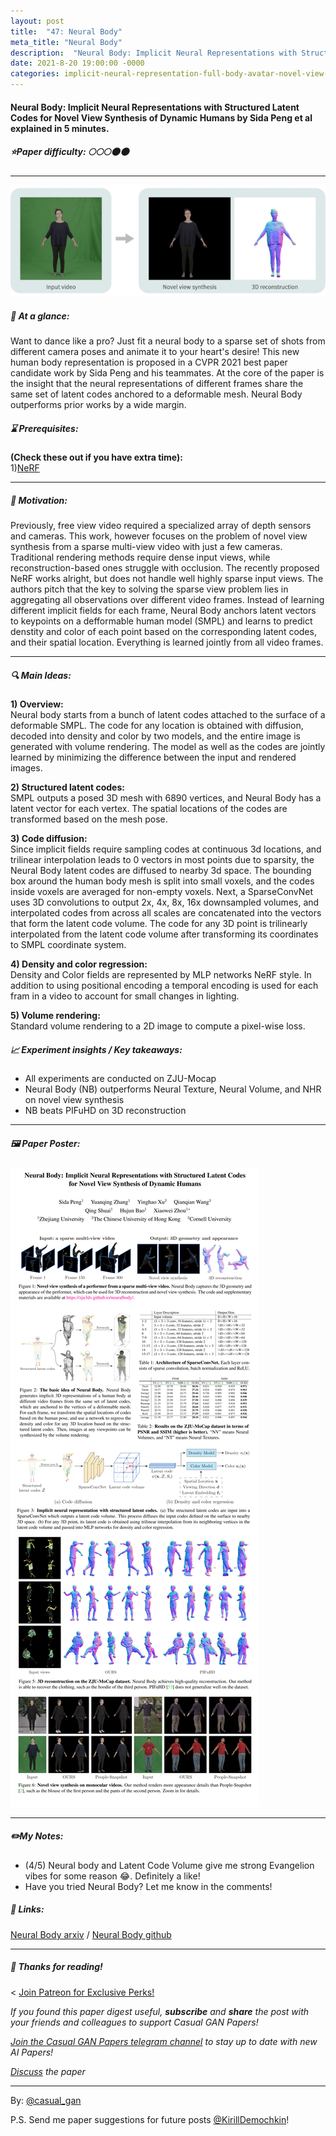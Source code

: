 ```yaml
---
layout: post
title:  "47: Neural Body"
meta_title: "Neural Body"
description:  "Neural Body: Implicit Neural Representations with Structured Latent Codes for Novel View Synthesis of Dynamic Humans by Sida Peng et al explained in 5 minutes."
date: 2021-8-20 19:00:00 -0000
categories: implicit-neural-representation-full-body-avatar-novel-view-synthesis
---
```


#### Neural Body: Implicit Neural Representations with Structured Latent Codes for Novel View Synthesis of Dynamic Humans by Sida Peng et al explained in 5 minutes.

##### ⭐️Paper difficulty: 🌕🌕🌕🌑🌑

***

![Neural Body Samples Bird](/assets/images/neuralbody_teaser.gif "Neural Body teaser bird")

##### 🎯 At a glance:

Want to dance like a pro? Just fit a neural body to a sparse set of shots from different camera poses and animate it to your heart's desire! This new human body representation is proposed in a CVPR 2021 best paper candidate work by Sida Peng and his teammates. At the core of the paper is the insight that the neural representations of different frames share the same set of latent codes anchored to a deformable mesh. Neural Body outperforms prior works by a wide margin.

##### ⌛️ Prerequisites:

**(Check these out if you have extra time):**  
1)[NeRF](https://t.me/casual_gan/22)

***

##### 🚀 Motivation:

Previously, free view video required a specialized array of depth sensors and cameras. This work, however focuses on the problem of novel view synthesis from a sparse multi-view video with just a few cameras. Traditional rendering methods require dense input views, while reconstruction-based ones struggle with occlusion. The recently proposed NeRF works alright, but does not handle well highly sparse input views. The authors pitch that the key to solving the sparse view problem lies in aggregating all observations over different video frames. Instead of learning different implicit fields for each frame, Neural Body anchors latent vectors to keypoints on a defformable human model (SMPL) and learns to predict denstity and color of each point based on the corresponding latent codes, and their spatial location. Everything is learned jointly from all video frames.

***

##### 🔍 Main Ideas:

**1) Overview:**  
Neural body starts from a bunch of latent codes attached to the surface of a deformable SMPL. The code for any location is obtained with diffusion, decoded into density and color by two models, and the entire image is generated with volume rendering. The model as well as the codes are jointly learned by minimizing the difference between the input and rendered images.

**2) Structured latent codes:**  
SMPL outputs a posed 3D mesh with 6890 vertices, and Neural Body has a latent vector for each vertex. The spatial locations of the codes are transformed based on the mesh pose.

**3) Code diffusion:**  
Since implicit fields require sampling codes at continuous 3d locations, and trilinear interpolation leads to 0 vectors in most points due to sparsity, the Neural Body latent codes are diffused to nearby 3d space. The bounding box around the human body mesh is split into small voxels, and the codes inside voxels are averaged for non-empty voxels. Next, a SparseConvNet uses 3D convolutions to output 2x, 4x, 8x, 16x downsampled volumes, and interpolated codes from across all scales are concatenated into the vectors that form the latent code volume. The code for any 3D point is trilinearly interpolated from the latent code volume after transforming its coordinates to SMPL coordinate system.

**4) Density and color regression:**  
Density and Color fields are represented by MLP networks NeRF style.  In addition to using positional encoding a temporal encoding is used for each fram in a video to account for small changes in lighting.

**5) Volume rendering:**  
Standard volume rendering to a 2D image to compute a pixel-wise loss.

##### 📈 Experiment insights / Key takeaways:

- All experiments are conducted on ZJU-Mocap  
- Neural Body (NB) outperforms Neural Texture, Neural Volume, and NHR on novel view synthesis  
- NB beats PIFuHD on 3D reconstruction  

***

##### 🖼️ Paper Poster:

![Neural Body paper poster](/assets/images/neuralbody.png "Neural Body Paper Poster")

***

##### ✏️My Notes:

- (4/5) Neural body and Latent Code Volume give me strong Evangelion vibes for some reason 😂. Definitely a like!  
- Have you tried Neural Body? Let me know in the comments!  

##### 🔗 Links:
[Neural Body arxiv](https://arxiv.org/pdf/2108.03798.pdf) / [Neural Body github](https://github.com/huage001/painttransformer)

***

##### 👋 Thanks for reading!
<
<a href="https://www.patreon.com/bePatron?u=53448948" data-patreon-widget-type="become-patron-button">Join Patreon for Exclusive Perks!</a><script async src="https://c6.patreon.com/becomePatronButton.bundle.js"></script>

*If you found this paper digest useful, **subscribe** and **share** the post with your friends and colleagues to support Casual GAN Papers!*

*[Join the Casual GAN Papers telegram channel](https://t.me/joinchat/KeutnzlvetRkZGZi) to stay up to date with new AI Papers!*

*[Discuss](https://t.me/casual_gans_chat) the paper*

***

By: [@casual_gan](https://t.me/joinchat/KeutnzlvetRkZGZi)

P.S. Send me paper suggestions for future posts
[@KirillDemochkin](mailto:kdemochkin@gmail.com)!
